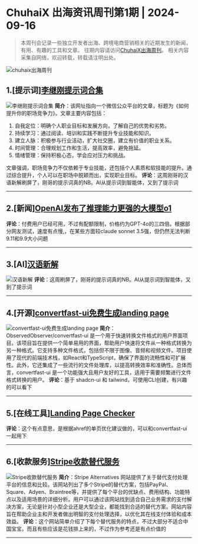 # ChuhaiX 出海资讯周刊第1期 | 2024-09-16

> 本周刊会记录一些独立开发者出海、跨境电商营销相关的近期发生的新闻，有用、有趣的工具和文章。
往期内容请访问[ChuhaiX出海周刊](https://www.chuhaix.com/tag/%E5%87%BA%E6%B5%B7%E5%91%A8%E5%88%8A/)。
相关内容采集自网络，欢迎转载，转载请注明出处。

![chuhaix出海周刊](https://markdown.15la.cn/picgo/2024/0913_chuhaix-weekly_1726224152.png!wm)

## 1.[提示词]<a href="https://mp.weixin.qq.com/s/U7rl2LGN3MQbnfiMlzlwUg" target="_blank" rel="nofollow">李继刚提示词合集</a>

![李继刚提示词合集](https://mmbiz.qpic.cn/sz_mmbiz_jpg/GkoxJNQBF5cX6Yq7bjqDlpJHQ9pCRNkVYs2azMM6piafRdf3Gaa4UrLz2nVwXhLsGQNaUg168TeRqvIvnpj9tbw/0?wx_fmt=jpeg)
**简介**：该网址指向一个微信公众平台的文章，标题为《如何提升你的职场竞争力》。文章主要内容包括：

1. 自我定位：明确个人职业目标和发展方向，了解自己的优势和劣势。
2. 持续学习：通过阅读、培训和实践不断提升专业技能和知识。
3. 建立人脉：积极参与行业活动，扩大社交圈，建立有价值的职业关系。
4. 时间管理：合理规划工作和生活，提高效率，避免拖延。
5. 情绪管理：保持积极心态，学会应对压力和挑战。

文章强调，职场竞争力不仅依赖于专业技能，还包括个人素质和软技能的提升。通过综合提升，个人可以在职场中脱颖而出，实现职业目标。
**评论**：这周刚哥的汉语新解刷屏了，刚哥的提示词真的NB。AI从提示词到智能体，又到了提示词

---

## 2.[新闻]<a href="https://openai.com/o1/" target="_blank" rel="nofollow">OpenAI发布了推理能力更强的大模型o1</a>

**评论**：付费用户已经可用，不过有配额限制，价格约为GPT-4o的三四倍。根据部分网友测试，速度有点慢,，在某些方面较claude sonnet 3.5强，但仍然无法判断9.11和9.9大小问题

---

## 3.[AI]<a href="https://www.chuhaix.com/hanyuxinjie-claude/" target="_blank" rel="nofollow">汉语新解</a>

![汉语新解](https://img.chuhaix.com/2024/0912_image-20240912175220009_1726134742.png)
**评论**：这周刷屏了，刚哥的提示词真的NB。AI从提示词到智能体，又到了提示词

---

## 4.[开源]<a href="https://github.com/ObservedObserver/convertfast-ui" target="_blank" rel="nofollow">convertfast-ui免费生成landing page</a>

![convertfast-ui免费生成landing page](https://repository-images.githubusercontent.com/826793988/de2310f8-ecf3-441e-8959-0a69c41d6af6)
**简介**：ObservedObserver/convertfast-ui 是一个用于快速转换文件格式的用户界面项目。该项目旨在提供一个简单易用的界面，帮助用户快速将文件从一种格式转换为另一种格式。它支持多种文件格式，包括但不限于图像、音频和视频文件。项目使用了现代的前端技术栈，如React和TypeScript，确保了界面的流畅性和可扩展性。此外，它还集成了一些流行的文件处理库，以提高转换效率和准确性。总体而言，convertfast-ui 是一个功能强大且用户友好的工具，适用于需要频繁进行文件格式转换的用户。
**评论**：基于 shadcn-ui 和 tailwind，可使用CLI创建，有兴趣的可以看下

---

## 5.[在线工具]<a href="https://landingpagechecker.org/" target="_blank" rel="nofollow">Landing Page Checker</a>

**评论**：这个有点意思，是根据ahref的单页优化建议做的，可以和convertfast-ui一起用下

---

## 6.[收款服务]<a href="https://stripealternatives.com/" target="_blank" rel="nofollow">Stripe收款替代服务</a>

![Stripe收款替代服务](https://unicorn-cdn.b-cdn.net/024b9017-7afe-4b0b-b76c-fd78a34c91d9/twi2-(2).jpgimage.png)
**简介**：Stripe Alternatives 网站提供了关于替代支付处理平台的信息和比较。该网站列出了多个Stripe的替代方案，包括PayPal、Square、Adyen、Braintree等，并提供了每个平台的优缺点、费用结构、功能特点以及适用场景的详细分析。用户可以通过该网站找到适合自己业务需求的支付解决方案，无论是针对小型企业还是大型企业，都能找到合适的替代方案。网站内容旨在帮助企业主和开发者做出明智的支付处理选择，以优化其在线支付体验和成本效益。
**评论**：这个网站简单介绍了下每个替代服务的特点，不过大部分不适合中国宝宝。而且有些应该是花钱排上来的，不过作为参考还是有点价值的

---


